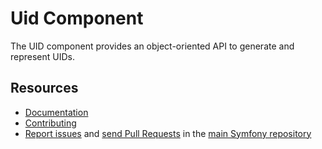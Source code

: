 Uid Component
=============

The UID component provides an object-oriented API to generate and represent UIDs.

Resources
---------

 * [Documentation](https://symfony.com/doc/current/components/uid.html)
 * [Contributing](https://symfony.com/doc/current/contributing//)
 * [Report issues](https://github.com/symfony/symfony/issues) and
   [send Pull Requests](https://github.com/symfony/symfony/pulls)
   in the [main Symfony repository](https://github.com/symfony/symfony)
